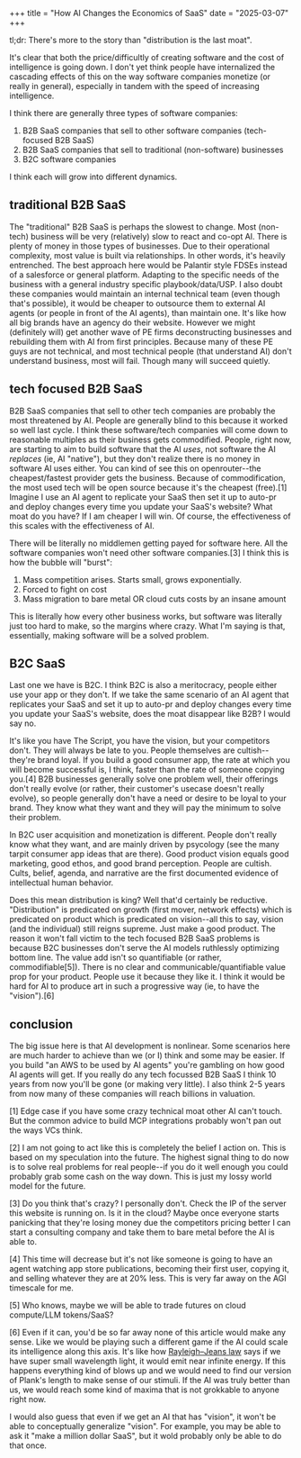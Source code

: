 +++
title = "How AI Changes the Economics of SaaS" 
date = "2025-03-07" 
+++

tl;dr: There's more to the story than "distribution is the last moat". 

It's clear that both the price/difficultly of creating software and the cost of intelligence is going down. I don't yet think people have internalized the cascading effects of this on the way software companies monetize (or really in general), especially in tandem with the speed of increasing intelligence.

I think there are generally three types of software companies:

1. B2B SaaS companies that sell to other software companies (tech-focused B2B SaaS)
2. B2B SaaS companies that sell to traditional (non-software) businesses
3. B2C software companies

I think each will grow into different dynamics. 

## traditional B2B SaaS

The "traditional" B2B SaaS is perhaps the slowest to change. Most (non-tech) business will be very (relatively) slow to react and co-opt AI. There is plenty of money in those types of businesses. Due to their operational complexity, most value is built via relationships. In other words, it's heavily entrenched. The best approach here would be Palantir style FDSEs instead of a salesforce or general platform. Adapting to the specific needs of the business with a general industry specific playbook/data/USP. I also doubt these companies would maintain an internal technical team (even though that's possible), it would be cheaper to outsource them to external AI agents (or people in front of the AI agents), than maintain one. It's like how all big brands have an agency do their website. However we might (definitely will) get another wave of PE firms deconstructing businesses and rebuilding them with AI from first principles. Because many of these PE guys are not technical, and most technical people (that understand AI) don't understand business, most will fail. Though many will succeed quietly.

## tech focused B2B SaaS

B2B SaaS companies that sell to other tech companies are probably the most threatened by AI. People are generally blind to this because it worked so well last cycle. I think these software/tech companies will come down to reasonable multiples as their business gets commodified. People, right now, are starting to aim to build software that the AI *uses*, not software the AI *replaces* (ie, AI "native"), but they don't realize there is no money in software AI uses either. You can kind of see this on openrouter--the cheapest/fastest provider gets the business. Because of commodification, the most used tech will be open source because it's the cheapest (free).[1] Imagine I use an AI agent to replicate your SaaS then set it up to auto-pr and deploy changes every time you update your SaaS's website? What moat do you have? If I am cheaper I will win. Of course, the effectiveness of this scales with the effectiveness of AI.

There will be literally no middlemen getting payed for software here. All the software companies won't need other software companies.[3] I think this is how the bubble will "burst":

1. Mass competition arises. Starts small, grows exponentially. 
2. Forced to fight on cost 
3. Mass migration to bare metal OR cloud cuts costs by an insane amount

This is literally how every other business works, but software was literally just too hard to make, so the margins where crazy. What I'm saying is that, essentially, making software will be a solved problem. 

## B2C SaaS

Last one we have is B2C. I think B2C is also a meritocracy, people either use your app or they don't. If we take the same scenario of an AI agent that replicates your SaaS and set it up to auto-pr and deploy changes every time you update your SaaS's website, does the moat disappear like B2B? I would say no. 

It's like you have The Script, you have the vision, but your competitors don't. They will always be late to you. People themselves are cultish--they're brand loyal. If you build a good consumer app, the rate at which you will become successful is, I think, faster than the rate of someone copying you.[4] B2B businesses generally solve one problem well, their offerings don't really evolve (or rather, their customer's usecase doesn't really evolve), so people generally don't have a need or desire to be loyal to your brand. They know what they want and they will pay the minimum to solve their problem. 

In B2C user acquisition and monetization is different. People don't really know what they want, and are mainly driven by psycology (see the many tarpit consumer app ideas that are there). Good product vision equals good marketing, good ethos, and good brand perception. People are cultish. Cults, belief, agenda, and narrative are the first documented evidence of intellectual human behavior. 

Does this mean distribution is king? Well that'd certainly be reductive. "Distribution" is predicated on growth (first mover, network effects) which is predicated on product which is predicated on vision--all this to say, vision (and the individual) still reigns supreme. Just make a good product. The reason it won't fall victim to the tech focused B2B SaaS problems is because B2C businesses don't serve the AI models ruthlessly optimizing bottom line. The value add isn't so quantifiable (or rather, commodifiable[5]). There is no clear and communicable/quantifiable value prop for your product. People use it because they like it. I think it would be hard for AI to produce art in such a progressive way (ie, to have the "vision").[6]

## conclusion

The big issue here is that AI development is nonlinear. Some scenarios here are much harder to achieve than we (or I) think and some may be easier. If you build "an AWS to be used by AI agents" you're gambling on how good AI agents will get. If you really do any tech focussed B2B SaaS I think 10 years from now you'll be gone (or making very little). I also think 2-5 years from now many of these companies will reach billions in valuation. 

[1] Edge case if you have some crazy technical moat other AI can't touch. But the common advice to build MCP integrations probably won't pan out the ways VCs think. 

[2] I am not going to act like this is completely the belief I action on. This is based on my speculation into the future. The highest signal thing to do now is to solve real problems for real people--if you do it well enough you could probably grab some cash on the way down. This is just my lossy world model for the future. 

[3] Do you think that's crazy? I personally don't. Check the IP of the server this website is running on. Is it in the cloud? Maybe once everyone starts panicking that they're losing money due the competitors pricing better I can start a consulting company and take them to bare metal before the AI is able to. 

[4] This time will decrease but it's not like someone is going to have an agent watching app store publications, becoming their first user, copying it, and selling whatever they are at 20% less. This is very far away on the AGI timescale for me. 

[5] Who knows, maybe we will be able to trade futures on cloud compute/LLM tokens/SaaS?

[6] Even if it can, you'd be so far away none of this article would make any sense. Like we would be playing such a different game if the AI could scale its intelligence along this axis. It's like how [Rayleigh–Jeans law](https://en.wikipedia.org/wiki/Rayleigh%E2%80%93Jeans_law "Rayleigh–Jeans law") says if we have super small wavelength light, it would emit near infinite energy. If this happens everything kind of blows up and we would need to find our version of Plank's length to make sense of our stimuli. If the AI was truly better than us, we would reach some kind of maxima that is not grokkable to anyone right now. 

I would also guess that even if we get an AI that has "vision", it won't be able to conceptually generalize "vision". For example, you may be able to ask it "make a million dollar SaaS", but it wold probably only be able to do that once.  

